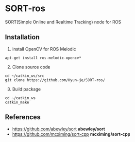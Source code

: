 # SORT-ros
SORT(Simple Online and Realtime Tracking) node for ROS

## Installation
1. Install OpenCV for ROS Melodic
```
apt-get install ros-melodic-opencv*
```
2. Clone source code
```
cd ~/catkin_ws/src
git clone https://github.com/Hyun-je/SORT-ros/
```
3. Build package
```
cd ~/catkin_ws
catkin_make
```

## References
- https://github.com/abewley/sort **abewley/sort**
- https://github.com/mcximing/sort-cpp **mcximing/sort-cpp**
